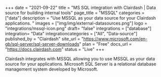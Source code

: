 +++
date = "2021-09-22"
title = "MS SQL integration with Clairdash | Data source for building internal tools"
page_title = "MSSQL"
categories = ["data"] 
description = "Use MSSQL as your data source for your Clairdash applications. "
images = ["img/img/external-datasources.png"]
logo = "integrations/mssql-icon.png"
draft= "false"
integrations = ["database"]
integration= "Data"
integrationcategories = ["All", "Data-source"]
published_by = "Clairdash"
site_url = "https://www.microsoft.com/en-gb/sql-server/sql-server-downloads"
plan = "Free"
docs_url = "https://docs.clairdash.com"
status = "Live" 
+++


Clairdash integrates with MSSQL allowing you to use MSSQL as your data source for your applications. Microsoft SQL Server is a relational database management system developed by Microsoft. 

